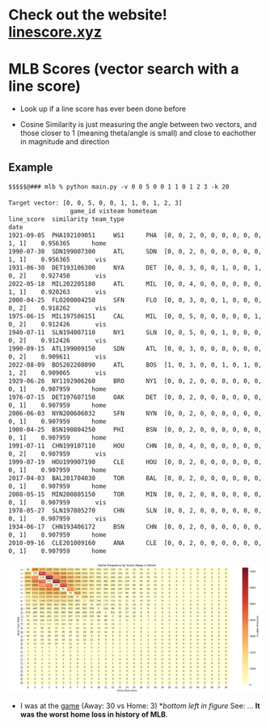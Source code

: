 # Check out the website! [linescore.xyz](https://linescore.xyz/)



# MLB Scores (vector search with a line score)

* Look up if a line score has ever been done before

* Cosine Similarity is just measuring the angle between two vectors, and those closer to 1 (meaning theta/angle is small) and close to eachother in magnitude and direction

## Example
```
$$$$$@### mlb % python main.py -v 0 0 5 0 0 1 1 0 1 2 3 -k 20

Target vector: [0, 0, 5, 0, 0, 1, 1, 0, 1, 2, 3]
                 game_id visteam hometeam                         line_score  similarity team_type
date                                                                                              
1921-09-05  PHA192109051     WS1      PHA  [0, 0, 2, 0, 0, 0, 0, 0, 0, 1, 1]    0.956365      home
1990-07-30  SDN199007300     ATL      SDN  [0, 0, 2, 0, 0, 0, 0, 0, 0, 1, 1]    0.956365       vis
1931-06-30  DET193106300     NYA      DET  [0, 0, 3, 0, 0, 1, 0, 0, 1, 0, 2]    0.927450       vis
2022-05-18  MIL202205180     ATL      MIL  [0, 0, 4, 0, 0, 0, 0, 0, 0, 1, 1]    0.920263       vis
2000-04-25  FLO200004250     SFN      FLO  [0, 0, 3, 0, 0, 1, 0, 0, 0, 0, 2]    0.918262       vis
1975-06-15  MIL197506151     CAL      MIL  [0, 0, 5, 0, 0, 0, 0, 0, 1, 0, 2]    0.912426       vis
1940-07-11  SLN194007110     NY1      SLN  [0, 0, 5, 0, 0, 1, 0, 0, 0, 0, 2]    0.912426       vis
1990-09-15  ATL199009150     SDN      ATL  [0, 0, 3, 0, 0, 0, 0, 0, 0, 0, 2]    0.909611       vis
2022-08-09  BOS202208090     ATL      BOS  [1, 0, 3, 0, 0, 1, 0, 1, 0, 1, 2]    0.909065       vis
1929-06-26  NY1192906260     BRO      NY1  [0, 0, 2, 0, 0, 0, 0, 0, 0, 0, 1]    0.907959      home
1976-07-15  DET197607150     OAK      DET  [0, 0, 2, 0, 0, 0, 0, 0, 0, 0, 1]    0.907959      home
2006-06-03  NYN200606032     SFN      NYN  [0, 0, 2, 0, 0, 0, 0, 0, 0, 0, 1]    0.907959      home
1908-04-25  BSN190804250     PHI      BSN  [0, 0, 2, 0, 0, 0, 0, 0, 0, 0, 1]    0.907959      home
1991-07-11  CHN199107110     HOU      CHN  [0, 0, 4, 0, 0, 0, 0, 0, 0, 0, 2]    0.907959       vis
1999-07-19  HOU199907190     CLE      HOU  [0, 0, 2, 0, 0, 0, 0, 0, 0, 0, 1]    0.907959      home
2017-04-03  BAL201704030     TOR      BAL  [0, 0, 2, 0, 0, 0, 0, 0, 0, 0, 1]    0.907959      home
2008-05-15  MIN200805150     TOR      MIN  [0, 0, 2, 0, 0, 0, 0, 0, 0, 0, 1]    0.907959       vis
1978-05-27  SLN197805270     CHN      SLN  [0, 0, 2, 0, 0, 0, 0, 0, 0, 0, 1]    0.907959       vis
1934-06-17  CHN193406172     BSN      CHN  [0, 0, 2, 0, 0, 0, 0, 0, 0, 0, 1]    0.907959      home
2010-09-16  CLE201009160     ANA      CLE  [0, 0, 2, 0, 0, 0, 0, 0, 0, 0, 1]    0.907959      home
```


<img src="pics/heatmap.png" alt="Sentiment by Quarter" width="1000"/>

* I was at the [game](https://www.espn.com/mlb/game/_/gameId/270822201/rangers-orioles) (Away: 30 vs Home: 3) **bottom left in figure* See: 
... **It was the worst home loss in history of MLB**. 
